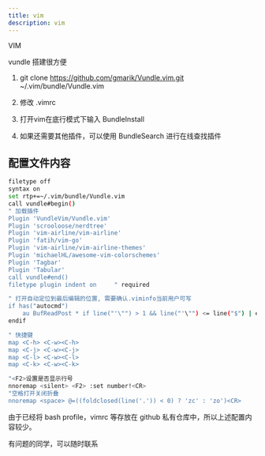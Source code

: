```yaml
---
title: vim
description: vim
---
```


VIM

vundle 搭建很方便

1. git clone <https://github.com/gmarik/Vundle.vim.git> ~/.vim/bundle/Vundle.vim

2. 修改 .vimrc

3. 打开vim在底行模式下输入 BundleInstall

4. 如果还需要其他插件，可以使用 BundleSearch 进行在线查找插件

## 配置文件内容

```bash
filetype off
syntax on
set rtp+=~/.vim/bundle/Vundle.vim
call vundle#begin()
" 加载插件
Plugin 'VundleVim/Vundle.vim'
Plugin 'scrooloose/nerdtree'
Plugin 'vim-airline/vim-airline'
Plugin 'fatih/vim-go'
Plugin 'vim-airline/vim-airline-themes'
Plugin 'michaelHL/awesome-vim-colorschemes'
Plugin 'Tagbar'
Plugin 'Tabular'
call vundle#end()
filetype plugin indent on     " required

" 打开自动定位到最后编辑的位置, 需要确认.viminfo当前用户可写
if has("autocmd")
    au BufReadPost * if line("'\"") > 1 && line("'\"") <= line("$") | exe "normal! g'\"" | endif
endif

" 快捷键
map <C-h> <C-w><C-h>
map <C-j> <C-w><C-j>
map <C-l> <C-w><C-l>
map <C-k> <C-w><C-k>

"<F2>设置是否显示行号
nnoremap <silent> <F2> :set number!<CR>
"空格打开关闭折叠
nnoremap <space> @=((foldclosed(line('.')) < 0) ? 'zc' : 'zo')<CR>
```

由于已经将 bash profile，vimrc 等存放在 github
私有仓库中，所以上述配置内容较少。

有问题的同学，可以随时联系
